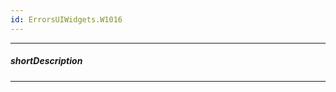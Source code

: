 ```yaml
---
id: ErrorsUIWidgets.W1016
---
```

---
##### shortDescription
<!-- Description goes here -->

---
<!-- Description goes here -->